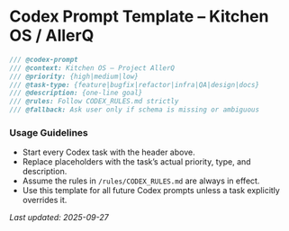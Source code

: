 # Codex Prompt Template – Kitchen OS / AllerQ

```ts
/// @codex-prompt
/// @context: Kitchen OS – Project AllerQ
/// @priority: {high|medium|low}
/// @task-type: {feature|bugfix|refactor|infra|QA|design|docs}
/// @description: {one-line goal}
/// @rules: Follow CODEX_RULES.md strictly
/// @fallback: Ask user only if schema is missing or ambiguous
```

### Usage Guidelines
- Start every Codex task with the header above.
- Replace placeholders with the task’s actual priority, type, and description.
- Assume the rules in `/rules/CODEX_RULES.md` are always in effect.
- Use this template for all future Codex prompts unless a task explicitly overrides it.

_Last updated: 2025-09-27_
